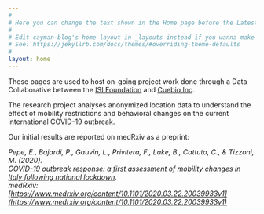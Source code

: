```yaml
---
#
# Here you can change the text shown in the Home page before the Latest Posts section.
#
# Edit cayman-blog's home layout in _layouts instead if you wanna make some changes
# See: https://jekyllrb.com/docs/themes/#overriding-theme-defaults
#
layout: home
---
```

These pages are used to host on-going project work done through a Data Collaborative between the [ISI Foundation](https://www.isi.it) and [Cuebiq Inc](https://www.cuebiq.com).

The research project analyses anonymized location data to understand the effect of mobility restrictions and behavioral changes on the current international COVID-19 outbreak.

Our initial results are reported on medRxiv as a preprint:

_Pepe, E., Bajardi, P., Gauvin, L., Privitera, F., Lake, B., Cattuto, C., & Tizzoni, M. (2020).<br/>
[COVID-19 outbreak response: a first assessment of mobility changes in Italy following national lockdown](https://www.medrxiv.org/content/10.1101/2020.03.22.20039933v1).<br/>
medRxiv: [https://www.medrxiv.org/content/10.1101/2020.03.22.20039933v1](https://www.medrxiv.org/content/10.1101/2020.03.22.20039933v1)_
